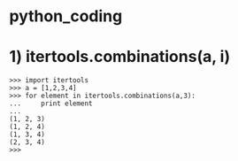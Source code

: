 # python_coding


# 1) itertools.combinations(a, i)
```
>>> import itertools
>>> a = [1,2,3,4]
>>> for element in itertools.combinations(a,3):
...     print element
... 
(1, 2, 3)
(1, 2, 4)
(1, 3, 4)
(2, 3, 4)
>>> 


```
